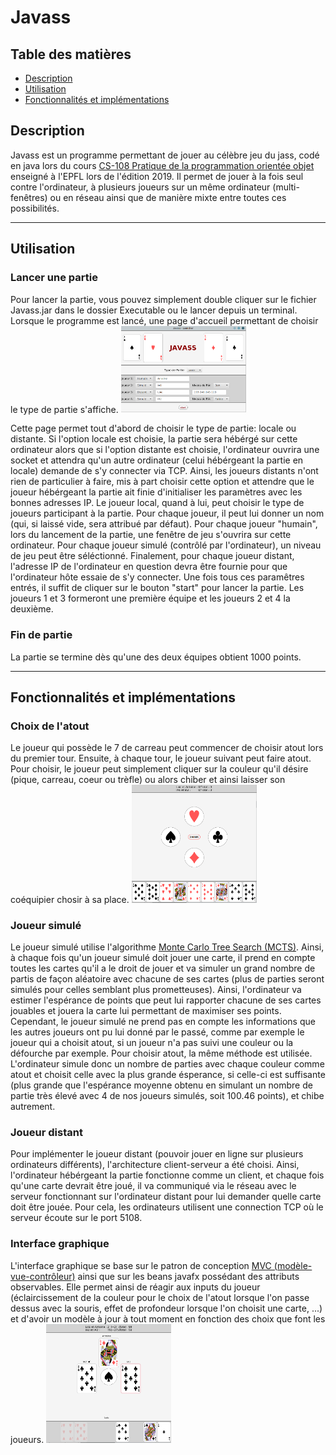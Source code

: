 # Javass

## Table des matières
* [Description](#description)
* [Utilisation](#utilisation)
* [Fonctionnalités et implémentations](#fonctionnalités-et-implémentations)

## Description
Javass est un programme permettant de jouer au célèbre jeu du jass, codé en java lors du cours [CS-108 Pratique de la programmation orientée objet](https://cs108.epfl.ch/archive/19/archive.html) enseigné à l'EPFL lors de l'édition 2019. Il permet de jouer à la fois seul contre l'ordinateur, à plusieurs joueurs sur un même ordinateur (multi-fenêtres) ou en réseau ainsi que de manière mixte entre toutes ces possibilités.

---

## Utilisation
### Lancer une partie
Pour lancer la partie, vous pouvez simplement double cliquer sur le fichier Javass.jar dans le dossier Executable ou le lancer depuis un terminal. Lorsque le programme est lancé, une page d'accueil permettant de choisir le type de partie s'affiche.
<img src="images/readme/launcher.png" width="200">

Cette page permet tout d'abord de choisir le type de partie: locale ou distante. Si l'option locale est choisie, la partie sera hébérgé sur cette ordinateur alors que si l'option distante est choisie, l'ordinateur ouvrira une socket et attendra qu'un autre ordinateur (celui hébérgeant la partie en locale) demande de s'y connecter via TCP.
Ainsi, les joueurs distants n'ont rien de particulier à faire, mis à part choisir cette option et attendre que le joueur hébérgeant la partie ait finie d'initialiser les paramètres avec les bonnes adresses IP.
Le joueur local, quand à lui, peut choisir le type de joueurs participant à la partie. Pour chaque joueur, il peut lui donner un nom (qui, si laissé vide, sera attribué par défaut). Pour chaque joueur "humain", lors du lancement de la partie, une fenêtre de jeu s'ouvrira sur cette ordinateur. Pour chaque joueur simulé (contrôlé par l'ordinateur), un niveau de jeu peut être séléctionné. Finalement, pour chaque joueur distant, l'adresse IP de l'ordinateur en question devra être fournie pour que l'ordinateur hôte essaie de s'y connecter. Une fois tous ces paramêtres entrés, il suffit de cliquer sur le bouton "start" pour lancer la partie. Les joueurs 1 et 3 formeront une première équipe et les joueurs 2 et 4 la deuxième.

### Fin de partie
La partie se termine dès qu'une des deux équipes obtient 1000 points.

---

## Fonctionnalités et implémentations
### Choix de l'atout
Le joueur qui possède le 7 de carreau peut commencer de choisir atout lors du premier tour. Ensuite, à chaque tour, le joueur suivant peut faire atout. Pour choisir, le joueur peut simplement cliquer sur la couleur qu'il désire (pique, carreau, coeur ou trèfle) ou alors chiber et ainsi laisser son coéquipier chosir à sa place.
<img src="images/readme/choix_atout.png" width="200">

### Joueur simulé
Le joueur simulé utilise l'algorithme [Monte Carlo Tree Search (MCTS)](https://fr.wikipedia.org/wiki/Recherche_arborescente_Monte-Carlo). Ainsi, à chaque fois qu'un joueur simulé doit jouer une carte, il prend en compte toutes les cartes qu'il a le droit de jouer et va simuler un grand nombre de partis de façon aléatoire avec chacune de ses cartes (plus de parties seront simulés pour celles semblant plus prometteuses). Ainsi, l'ordinateur va estimer l'espérance de points que peut lui rapporter chacune de ses cartes jouables et jouera la carte lui permettant de maximiser ses points. Cependant, le joueur simulé ne prend pas en compte les informations que les autres joueurs ont pu lui donné par le passé, comme par exemple le joueur qui a choisit atout, si un joueur n'a pas suivi une couleur ou la défourche par exemple.
Pour choisir atout, la même méthode est utilisée. L'ordinateur simule donc un nombre de parties avec chaque couleur comme atout et choisit celle avec la plus grande ésperance, si celle-ci est suffisante (plus grande que l'espérance moyenne obtenu en simulant un nombre de partie très élevé avec 4 de nos joueurs simulés, soit 100.46 points), et chibe autrement.

### Joueur distant
Pour implémenter le joueur distant (pouvoir jouer en ligne sur plusieurs ordinateurs différents), l'architecture client-serveur a été choisi. Ainsi, l'ordinateur hébérgeant la partie fonctionne comme un client, et chaque fois qu'une carte devrait être joué, il va communiqué via le réseau avec le serveur fonctionnant sur l'ordinateur distant pour lui demander quelle carte doit être jouée. Pour cela, les ordinateurs utilisent une connection TCP où le serveur écoute sur le port 5108.

### Interface graphique
L'interface graphique se base sur le patron de conception [MVC (modèle-vue-contrôleur)](https://fr.wikipedia.org/wiki/Mod%C3%A8le-vue-contr%C3%B4leur) ainsi que sur les beans javafx possédant des attributs observables. Elle permet ainsi de réagir aux inputs du joueur (éclaircissement de la couleur pour le choix de l'atout lorsque l'on passe dessus avec la souris, effet de profondeur lorsque l'on choisit une carte, ...) et d'avoir un modèle à jour à tout moment en fonction des choix que font les joueurs.
<img src="images/readme/interface_graphique.png" width="200">

